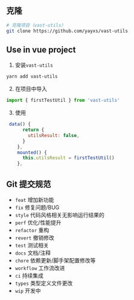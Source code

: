 ## 克隆

```sh
# 克隆项目（vast-utils）
git clone https://github.com/yayxs/vast-utils
```


## Use in vue project

1. 安装`vast-utils`
```sh
yarn add vast-utils
```
2. 在项目中导入

```js
import { firstTestUtil } from 'vast-utils'
```
3. 使用

```js
 data() {
      return {
        utilsResult: false,
      }
    },
    mounted() {
      this.utilsResult = firstTestUtil()
    },
```

## Git 提交规范


  - `feat` 增加新功能
  - `fix` 修复问题/BUG
  - `style` 代码风格相关无影响运行结果的
  - `perf` 优化/性能提升
  - `refactor` 重构
  - `revert` 撤销修改
  - `test` 测试相关
  - `docs` 文档/注释
  - `chore` 依赖更新/脚手架配置修改等
  - `workflow` 工作流改进
  - `ci` 持续集成
  - `types` 类型定义文件更改
  - `wip` 开发中
